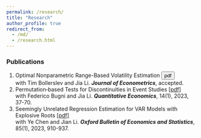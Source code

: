 ```yaml
---
permalink: /research/
title: "Research"
author_profile: true
redirect_from: 
  - /md/
  - /research.html
---
```



### Publications

1. Optimal Nonparametric Range-Based Volatility Estimation <button onclick="window.location.href='https://lqyjasonlee.github.io/files/decision.pdf';">pdf</button> <br>
   with Tim Bollerslev and Jia Li. ***Journal of Econometrics***, accepted.
1. Permutation‐based Tests for Discontinuities in Event Studies [[pdf]](https://lqyjasonlee.github.io/files/quan200248.pdf) <br>
   with Federico Bugni and Jia Li. ***Quantitative Economics***, 14(1), 2023, 37-70.
1. Seemingly Unrelated Regression Estimation for VAR Models with Explosive Roots [[pdf]](https://lqyjasonlee.github.io/files/OBES_SUR.pdf) <br>
   with Ye Chen and Jian Li. ***Oxford Bulletin of Economics and Statistics***, 85(1), 2023, 910-937.
  
<!--- ### Work in Progress -->

  
